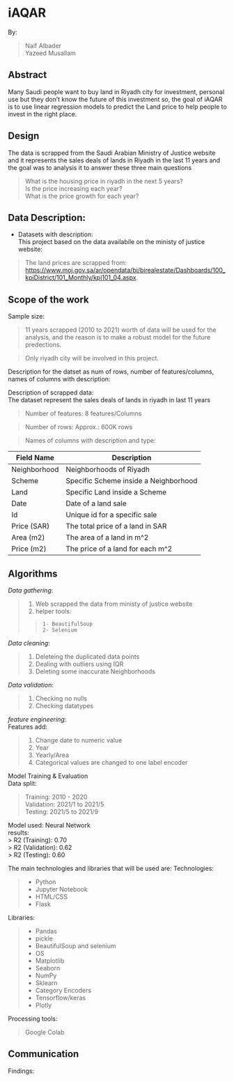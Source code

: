 
# iAQAR

By:
>   Naif Albader </br>
>   Yazeed Musallam



## Abstract
Many Saudi people want to buy land in Riyadh city for investment, personal use but they don’t know the future of this investment so, the goal of iAQAR is to use linear regression models to predict the Land price to help people to invest in the right place.

## Design
The data is scrapped from the Saudi Arabian Ministry of Justice website and it represents the sales deals of lands in Riyadh in the last 11 years and the goal was to analysis it to answer these three main questions

> What is the housing price in riyadh in the next 5 years? </br>
> Is the price increasing each year? </br>
> What is the price growth for each year?



## Data Description:
* Datasets with description: </br>
This project based on the data availabile on the ministy of justice website:

> The land prices are scrapped from: https://www.moj.gov.sa/ar/opendata/bi/birealestate/Dashboards/100_kpiDistrict/101_Monthly/kpi101_04.aspx. <br />


## Scope of the work
Sample size:

>  11 years scrapped (2010 to 2021) worth of data will be used for the analysis, and the reason is to make a robust model for the future predections.

> Only riyadh city will be involved in this project.

Description for the datset as num of rows, number of features/columns, names of columns with description:

Description of scrapped data: </br>
The dataset represent the sales deals of lands in riyadh in last 11 years

> Number of features:  8 features/Columns

> Number of rows: Approx.: 600K rows

> Names of columns with description and type:

| Field Name | Description                                                                      |
|-------------|---------------------------------------------------------------------------------|
| Neighborhood| Neighborhoods of Riyadh                                                         |
| Scheme      | Specific Scheme inside a Neighborhood                                           |                                 |
| Land        | Specific Land inside a Scheme                                                   |
| Date        | Date of a land sale                                                             |
| Id          | Unique id for a specific sale                                                   |
| Price (SAR) | The total price of a land in SAR                                                |
| Area (m2)	  | The area of a land in m^2                                                       |                          |
| Price (m2)  | The price of a land for each m^2                                                |


## Algorithms

*Data gathering*:
> 1) Web scrapped the data from ministy of justice website
> 2) helper tools:
> >     1- BeautifulSoup
> >     2- Selenium

*Data cleaning*:
> 1) Deleteing the duplicated data points
> 2) Dealing with outliers using IQR
> 3) Deleting some inaccurate Neighborhoods

*Data validation*:
> 1) Checking no nulls
> 2) Checking datatypes


*feature engineering*:
</br>
Features add:
 > 1)  Change date to numeric value
 > 2)  Year
 > 3) Yearly/Area
 > 4) Categorical values are changed to one label  encoder
 
 Model Training &  Evaluation </br>
Data split:</br>
 >  Training: 2010 - 2020 </br>
 >  Validation: 2021/1 to 2021/5 </br>
 >  Testing: 2021/5 to 2021/9

Model used: Neural Network </br>
  results: </br>
    > R2 (Training): 0.70 </br>
    > R2 (Validation):  0.62 </br>
    > R2 (Testing):  0.60
 






The main technologies and libraries that will be used are:
Technologies:
> - Python
> - Jupyter Notebook
> - HTML/CSS
> - Flask

Libraries:
> - Pandas
> - pickle
> - BeautifulSoup and selenium
> - OS
> - Matplotlib
> - Seaborn
> - NumPy
> - Sklearn
> - Category Encoders
> - Tensorflow/keras
> - Plotly

Processing tools: 
> Google Colab

## Communication
Findings:




